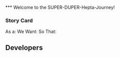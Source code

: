 *** Welcome to the SUPER-DUPER-Hepta-Journey!

### Story Card

As a:
We Want:
So That:

## Developers

